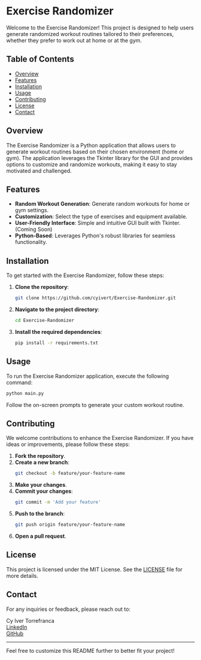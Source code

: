 # Exercise Randomizer

Welcome to the Exercise Randomizer! This project is designed to help users generate randomized workout routines tailored to their preferences, whether they prefer to work out at home or at the gym.

## Table of Contents

- [Overview](#overview)
- [Features](#features)
- [Installation](#installation)
- [Usage](#usage)
- [Contributing](#contributing)
- [License](#license)
- [Contact](#contact)

## Overview

The Exercise Randomizer is a Python application that allows users to generate workout routines based on their chosen environment (home or gym). The application leverages the Tkinter library for the GUI and provides options to customize and randomize workouts, making it easy to stay motivated and challenged.

## Features

- **Random Workout Generation**: Generate random workouts for home or gym settings.
- **Customization**: Select the type of exercises and equipment available.
- **User-Friendly Interface**: Simple and intuitive GUI built with Tkinter. (Coming Soon)
- **Python-Based**: Leverages Python's robust libraries for seamless functionality.

## Installation

To get started with the Exercise Randomizer, follow these steps:

1. **Clone the repository**:
    ```bash
    git clone https://github.com/cyivert/Exercise-Randomizer.git
    ```

2. **Navigate to the project directory**:
    ```bash
    cd Exercise-Randomizer
    ```

3. **Install the required dependencies**:
    ```bash
    pip install -r requirements.txt
    ```

## Usage

To run the Exercise Randomizer application, execute the following command:

```bash
python main.py
```

Follow the on-screen prompts to generate your custom workout routine.

## Contributing

We welcome contributions to enhance the Exercise Randomizer. If you have ideas or improvements, please follow these steps:

1. **Fork the repository**.
2. **Create a new branch**:
    ```bash
    git checkout -b feature/your-feature-name
    ```
3. **Make your changes**.
4. **Commit your changes**:
    ```bash
    git commit -m 'Add your feature'
    ```
5. **Push to the branch**:
    ```bash
    git push origin feature/your-feature-name
    ```
6. **Open a pull request**.

## License

This project is licensed under the MIT License. See the [LICENSE](LICENSE) file for more details.

## Contact

For any inquiries or feedback, please reach out to:

Cy Iver Torrefranca  
[LinkedIn](https://www.linkedin.com/in/cyivertorrefranca)  
[GitHub](https://github.com/cyivert)  

---

Feel free to customize this README further to better fit your project!
